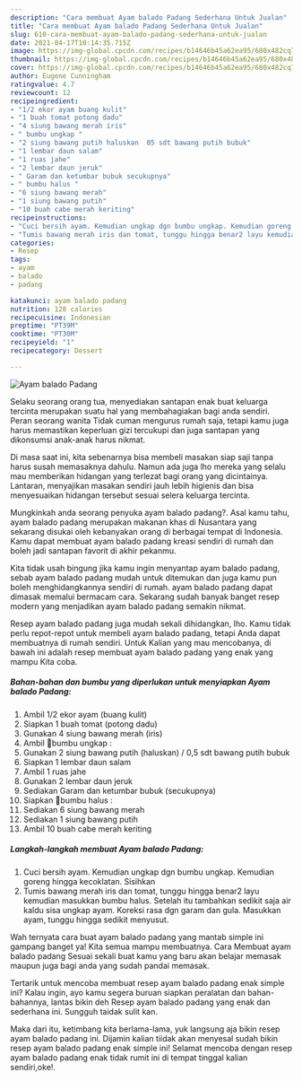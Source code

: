 ```yaml
---
description: "Cara membuat Ayam balado Padang Sederhana Untuk Jualan"
title: "Cara membuat Ayam balado Padang Sederhana Untuk Jualan"
slug: 610-cara-membuat-ayam-balado-padang-sederhana-untuk-jualan
date: 2021-04-17T10:14:35.715Z
image: https://img-global.cpcdn.com/recipes/b14646b45a62ea95/680x482cq70/ayam-balado-padang-foto-resep-utama.jpg
thumbnail: https://img-global.cpcdn.com/recipes/b14646b45a62ea95/680x482cq70/ayam-balado-padang-foto-resep-utama.jpg
cover: https://img-global.cpcdn.com/recipes/b14646b45a62ea95/680x482cq70/ayam-balado-padang-foto-resep-utama.jpg
author: Eugene Cunningham
ratingvalue: 4.7
reviewcount: 12
recipeingredient:
- "1/2 ekor ayam buang kulit"
- "1 buah tomat potong dadu"
- "4 siung bawang merah iris"
- " bumbu ungkap "
- "2 siung bawang putih haluskan  05 sdt bawang putih bubuk"
- "1 lembar daun salam"
- "1 ruas jahe"
- "2 lembar daun jeruk"
- " Garam dan ketumbar bubuk secukupnya"
- " bumbu halus "
- "6 siung bawang merah"
- "1 siung bawang putih"
- "10 buah cabe merah keriting"
recipeinstructions:
- "Cuci bersih ayam. Kemudian ungkap dgn bumbu ungkap. Kemudian goreng hingga kecoklatan. Sisihkan"
- "Tumis bawang merah iris dan tomat, tunggu hingga benar2 layu kemudian masukkan bumbu halus. Setelah itu tambahkan sedikit saja air kaldu sisa ungkap ayam. Koreksi rasa dgn garam dan gula. Masukkan ayam, tunggu hingga sedikit menyusut."
categories:
- Resep
tags:
- ayam
- balado
- padang

katakunci: ayam balado padang 
nutrition: 128 calories
recipecuisine: Indonesian
preptime: "PT39M"
cooktime: "PT30M"
recipeyield: "1"
recipecategory: Dessert

---
```



![Ayam balado Padang](https://img-global.cpcdn.com/recipes/b14646b45a62ea95/680x482cq70/ayam-balado-padang-foto-resep-utama.jpg)

Selaku seorang orang tua, menyediakan santapan enak buat keluarga tercinta merupakan suatu hal yang membahagiakan bagi anda sendiri. Peran seorang  wanita Tidak cuman mengurus rumah saja, tetapi kamu juga harus memastikan keperluan gizi tercukupi dan juga santapan yang dikonsumsi anak-anak harus nikmat.

Di masa  saat ini, kita sebenarnya bisa membeli masakan siap saji tanpa harus susah memasaknya dahulu. Namun ada juga lho mereka yang selalu mau memberikan hidangan yang terlezat bagi orang yang dicintainya. Lantaran, menyajikan masakan sendiri jauh lebih higienis dan bisa menyesuaikan hidangan tersebut sesuai selera keluarga tercinta. 



Mungkinkah anda seorang penyuka ayam balado padang?. Asal kamu tahu, ayam balado padang merupakan makanan khas di Nusantara yang sekarang disukai oleh kebanyakan orang di berbagai tempat di Indonesia. Kamu dapat membuat ayam balado padang kreasi sendiri di rumah dan boleh jadi santapan favorit di akhir pekanmu.

Kita tidak usah bingung jika kamu ingin menyantap ayam balado padang, sebab ayam balado padang mudah untuk ditemukan dan juga kamu pun boleh menghidangkannya sendiri di rumah. ayam balado padang dapat dimasak memalui bermacam cara. Sekarang sudah banyak banget resep modern yang menjadikan ayam balado padang semakin nikmat.

Resep ayam balado padang juga mudah sekali dihidangkan, lho. Kamu tidak perlu repot-repot untuk membeli ayam balado padang, tetapi Anda dapat membuatnya di rumah sendiri. Untuk Kalian yang mau mencobanya, di bawah ini adalah resep membuat ayam balado padang yang enak yang mampu Kita coba.

<!--inarticleads1-->

##### Bahan-bahan dan bumbu yang diperlukan untuk menyiapkan Ayam balado Padang:

1. Ambil 1/2 ekor ayam (buang kulit)
1. Siapkan 1 buah tomat (potong dadu)
1. Gunakan 4 siung bawang merah (iris)
1. Ambil  🌻bumbu ungkap :
1. Gunakan 2 siung bawang putih (haluskan) / 0,5 sdt bawang putih bubuk
1. Siapkan 1 lembar daun salam
1. Ambil 1 ruas jahe
1. Gunakan 2 lembar daun jeruk
1. Sediakan  Garam dan ketumbar bubuk (secukupnya)
1. Siapkan  🌻bumbu halus :
1. Sediakan 6 siung bawang merah
1. Sediakan 1 siung bawang putih
1. Ambil 10 buah cabe merah keriting




<!--inarticleads2-->

##### Langkah-langkah membuat Ayam balado Padang:

1. Cuci bersih ayam. Kemudian ungkap dgn bumbu ungkap. Kemudian goreng hingga kecoklatan. Sisihkan
1. Tumis bawang merah iris dan tomat, tunggu hingga benar2 layu kemudian masukkan bumbu halus. Setelah itu tambahkan sedikit saja air kaldu sisa ungkap ayam. Koreksi rasa dgn garam dan gula. Masukkan ayam, tunggu hingga sedikit menyusut.




Wah ternyata cara buat ayam balado padang yang mantab simple ini gampang banget ya! Kita semua mampu membuatnya. Cara Membuat ayam balado padang Sesuai sekali buat kamu yang baru akan belajar memasak maupun juga bagi anda yang sudah pandai memasak.

Tertarik untuk mencoba membuat resep ayam balado padang enak simple ini? Kalau ingin, ayo kamu segera buruan siapkan peralatan dan bahan-bahannya, lantas bikin deh Resep ayam balado padang yang enak dan sederhana ini. Sungguh taidak sulit kan. 

Maka dari itu, ketimbang kita berlama-lama, yuk langsung aja bikin resep ayam balado padang ini. Dijamin kalian tiidak akan menyesal sudah bikin resep ayam balado padang enak simple ini! Selamat mencoba dengan resep ayam balado padang enak tidak rumit ini di tempat tinggal kalian sendiri,oke!.


